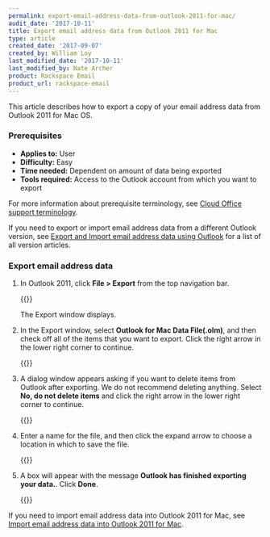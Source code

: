 ```yaml
---
permalink: export-email-address-data-from-outlook-2011-for-mac/
audit_date: '2017-10-11'
title: Export email address data from Outlook 2011 for Mac
type: article
created_date: '2017-09-07'
created_by: William Loy
last_modified_date: '2017-10-11'
last_modified_by: Nate Archer
product: Rackspace Email
product_url: rackspace-email
---
```


This article describes how to export a copy of your email address data from Outlook 2011 for Mac OS.

### Prerequisites

- **Applies to:** User
- **Difficulty:** Easy
- **Time needed:**  Dependent on amount of data being exported
- **Tools required:**  Access to the Outlook account from which you want to export

For more information about prerequisite terminology, see [Cloud Office support terminology](/support/how-to/cloud-office-support-terminology/).

If you need to export or import email address data from a different Outlook version, see [Export and Import email address data using Outlook](/support/how-to/export-and-import-email-address-data-using-outlook) for a list of all version articles.

### Export email address data

1. In Outlook 2011, click **File > Export** from the top navigation bar.

   {{<image src="file_export2011.png" alt="" title="">}}
   
   The Export window displays.

2. In the Export window, select **Outlook for Mac Data File(.olm)**, and then check off all of the items that you want to export. Click the right arrow in the lower right corner to continue.

    {{<image src="items_export2011.png" alt="" title="">}}

3. A dialog window appears asking if you want to delete items from Outlook after exporting. We do not recommend deleting anything. Select **No, do not delete items** and click the right arrow in the lower right corner to continue.

    {{<image src="delete_export2011.png" alt="" title="">}}

4. Enter a name for the file, and then click the expand arrow to choose a location in which to save the file.

    {{<image src="save_as2011.png" alt="" title="">}}

5. A box will appear with the message **Outlook has finished exporting your data.**. Click **Done**.

    {{<image src="export_complete2011.png" alt="" title="">}}

If you need to import email address data into Outlook 2011 for Mac, see [Import email address data into Outlook 2011 for Mac](/support/how-to/import-email-address-data-into-outlook-2011-for-mac).
